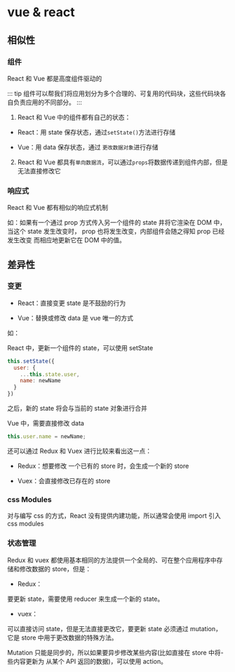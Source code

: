 # vue & react

## 相似性

### 组件

React 和 Vue 都是高度组件驱动的

::: tip
组件可以帮我们将应用划分为多个合理的、可复用的代码块，这些代码块各自负责应用的不同部分。
:::

1. React 和 Vue 中的组件都有自己的状态：

- React：用 state 保存状态，通过`setState()`方法进行存储

- Vue：用 data 保存状态，通过 `更改数据对象`进行存储

2. React 和 Vue 都具有`单向数据流`，可以通过`props`将数据传递到组件内部，但是无法直接修改它

### 响应式

React 和 Vue 都有相似的响应式机制

如：如果有一个通过 prop 方式传入另一个组件的 state 井将它渲染在 DOM 中， 当这个 state 发生改变时， prop 也将发生改变，内部组件会随之得知 prop 已经发生改变 而相应地更新它在 DOM 中的值。

## 差异性

### 变更

- React：直接变更 state 是不鼓励的行为

- Vue：替换或修改 data 是 vue 唯一的方式

如：

React 中，更新一个组件的 state，可以使用 setState

```javascript
this.setState({
  user: {
    ...this.state.user,
    name: newName
  }
})
```

之后，新的 state 将会与当前的 state 对象进行合并

Vue 中，需要直接修改 data

```javascript
this.user.name = newName;
```

还可以通过 Redux 和 Vuex 进行比较来看出这一点：

- Redux：想要修改 一个已有的 store 时，会生成一个新的 store

- Vuex：会直接修改已存在的 store

### css Modules

对与编写 css 的方式，React 没有提供内建功能，所以通常会使用 import 引入 css modules

### 状态管理

Redux 和 vuex 都使用基本相同的方法提供一个全局的、可在整个应用程序中存储和修改数据的 store，但是：

- Redux：

要更新 state，需要使用 reducer 来生成一个新的 state。

- vuex：

可以直接访问 state，但是无法直接更改它，要更新 state 必须通过 mutation， 它是 store 中用于更改数据的特殊方法。

Mutation 只能是同步的，所以如果要异步修改某些内容(比如直接在 store 中将-些内容更新为 从某个 API 返回的数据)，可以使用 action。












